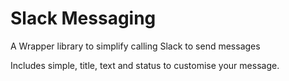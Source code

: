 # Slack Messaging

A Wrapper library to simplify calling Slack to send messages

Includes simple, title, text and status to customise your message.
